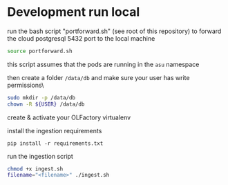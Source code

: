 # Development run local

run the bash script "portforward.sh" (see root of this repository) to forward the cloud postgresql 5432 port to the local machine
```bash
source portforward.sh
```

this script assumes that the pods are running in the `asu` namespace

then create a folder `/data/db` and make sure your user has write permissions\
```bash
sudo mkdir -p /data/db
chown -R ${USER} /data/db
```

create & activate your OLFactory virtualenv

install the ingestion requirements

```
pip install -r requirements.txt
```

run the ingestion script
```bash
chmod +x ingest.sh
filename="<filename>" ./ingest.sh
```
